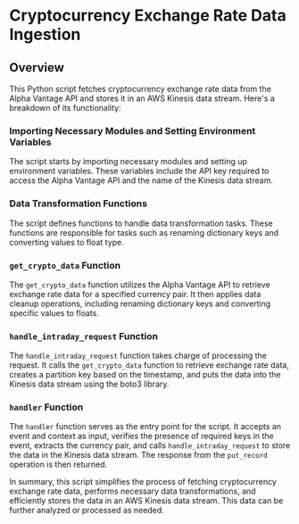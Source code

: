 # Cryptocurrency Exchange Rate Data Ingestion

## Overview

This Python script fetches cryptocurrency exchange rate data from the Alpha Vantage API and stores it in an AWS Kinesis data stream. Here's a breakdown of its functionality:

### Importing Necessary Modules and Setting Environment Variables

The script starts by importing necessary modules and setting up environment variables. These variables include the API key required to access the Alpha Vantage API and the name of the Kinesis data stream.

### Data Transformation Functions

The script defines functions to handle data transformation tasks. These functions are responsible for tasks such as renaming dictionary keys and converting values to float type.

### `get_crypto_data` Function

The `get_crypto_data` function utilizes the Alpha Vantage API to retrieve exchange rate data for a specified currency pair. It then applies data cleanup operations, including renaming dictionary keys and converting specific values to floats.

### `handle_intraday_request` Function

The `handle_intraday_request` function takes charge of processing the request. It calls the `get_crypto_data` function to retrieve exchange rate data, creates a partition key based on the timestamp, and puts the data into the Kinesis data stream using the boto3 library.

### `handler` Function

The `handler` function serves as the entry point for the script. It accepts an event and context as input, verifies the presence of required keys in the event, extracts the currency pair, and calls `handle_intraday_request` to store the data in the Kinesis data stream. The response from the `put_record` operation is then returned.

In summary, this script simplifies the process of fetching cryptocurrency exchange rate data, performs necessary data transformations, and efficiently stores the data in an AWS Kinesis data stream. This data can be further analyzed or processed as needed.
